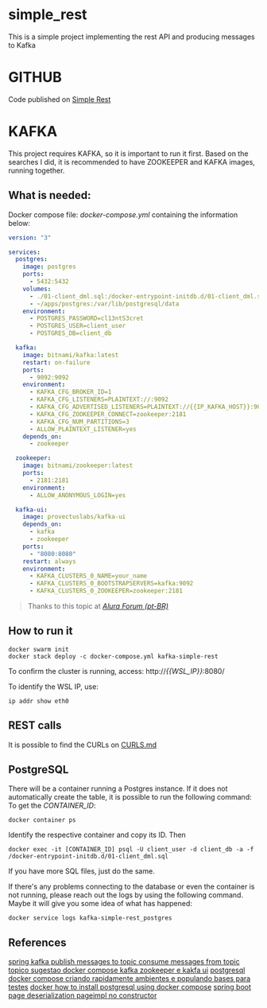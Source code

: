 # simple_rest
This is a simple project implementing the rest API and producing messages to Kafka

# GITHUB
Code published on [Simple Rest](https://github.com/wellingtonnogueira/simple_rest)

# KAFKA
This project requires KAFKA, so it is important to run it first.
Based on the searches I did, it is recommended to have ZOOKEEPER and KAFKA images, running together.

## What is needed:

Docker compose file: _docker-compose.yml_ containing the information below:
```yaml
version: "3"

services:
  postgres:
    image: postgres
    ports:
      - 5432:5432
    volumes:
      - ./01-client_dml.sql:/docker-entrypoint-initdb.d/01-client_dml.sql
      - ~/apps/postgres:/var/lib/postgresql/data
    environment:
      - POSTGRES_PASSWORD=cl13ntS3cret
      - POSTGRES_USER=client_user
      - POSTGRES_DB=client_db

  kafka:
    image: bitnami/kafka:latest
    restart: on-failure
    ports:
      - 9092:9092
    environment:
      - KAFKA_CFG_BROKER_ID=1
      - KAFKA_CFG_LISTENERS=PLAINTEXT://:9092
      - KAFKA_CFG_ADVERTISED_LISTENERS=PLAINTEXT://{{IP_KAFKA_HOST}}:9092
      - KAFKA_CFG_ZOOKEEPER_CONNECT=zookeeper:2181
      - KAFKA_CFG_NUM_PARTITIONS=3
      - ALLOW_PLAINTEXT_LISTENER=yes
    depends_on:
      - zookeeper

  zookeeper:
    image: bitnami/zookeeper:latest
    ports:
      - 2181:2181
    environment:
      - ALLOW_ANONYMOUS_LOGIN=yes

  kafka-ui:
    image: provectuslabs/kafka-ui
    depends_on:
      - kafka
      - zookeeper
    ports:
      - "8080:8080"
    restart: always
    environment:
      - KAFKA_CLUSTERS_0_NAME=your_name
      - KAFKA_CLUSTERS_0_BOOTSTRAPSERVERS=kafka:9092
      - KAFKA_CLUSTERS_0_ZOOKEEPER=zookeeper:2181
```
> Thanks to this topic at 
> <cite> [ Alura Forum (pt-BR)](https://cursos.alura.com.br/forum/topico-sugestao-docker-compose-kafka-zookeeper-e-kakfa-ui-279740) </cite>

## How to run it
```shell
docker swarm init
docker stack deploy -c docker-compose.yml kafka-simple-rest
```
To confirm the cluster is running, access: http://_{{WSL_IP}}_:8080/

To identify the WSL IP, use:
```shell
ip addr show eth0
```

## REST calls
It is possible to find the CURLs on [CURLS.md](CURLS.md)

## PostgreSQL
There will be a container running a Postgres instance.
If it does not automatically create the table, it is possible to run the following command:
To get the _CONTAINER_ID_:
```shell
docker container ps
```
Identify the respective container and copy its ID. Then

```shell
docker exec -it [CONTAINER_ID] psql -U client_user -d client_db -a -f /docker-entrypoint-initdb.d/01-client_dml.sql
```

If you have more SQL files, just do the same.

If there's any problems connecting to the database or even the container is not running, please reach out the logs by using the following command. Maybe it will give you some idea of what has happened:
```shell
docker service logs kafka-simple-rest_postgres
```



## References
[spring kafka publish messages to topic consume messages from topic](https://medium.com/enterprise-java/spring-kafka-publish-messages-to-topic-consume-messages-from-topic-2905873dd107)
[topico sugestao docker compose kafka zookeeper e kakfa ui](https://cursos.alura.com.br/forum/topico-sugestao-docker-compose-kafka-zookeeper-e-kakfa-ui-279740)
[postgresql docker compose criando rapidamente ambientes e populando bases para testes](https://renatogroffe.medium.com/postgresql-docker-compose-criando-rapidamente-ambientes-e-populando-bases-para-testes-6c4b9a4de313)
[docker how to install postgresql using docker compose](https://medium.com/@agusmahari/docker-how-to-install-postgresql-using-docker-compose-d646c793f216)
[spring boot page deserialization pageimpl no constructor](https://stackoverflow.com/questions/52490399/spring-boot-page-deserialization-pageimpl-no-constructor)